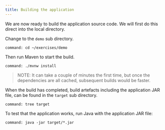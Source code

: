 ```yaml
---
title: Building the application
---
```


We are now ready to build the application source code. We will first do this direct into the local directory.

Change to the `demo` sub directory.

```terminal:execute
command: cd ~/exercises/demo
```

Then run Maven to start the build.

```terminal:execute
command: ./mvnw install
```

> NOTE: It can take a couple of minutes the first time, but once the dependencies are all cached, subsequent builds would be faster.

When the build has completed, build artefacts including the application JAR file, can be found in the `target` sub directory.

```terminal:execute
command: tree target
```

To test that the application works, run Java with the application JAR file:

```terminal:execute
command: java -jar target/*.jar
```
